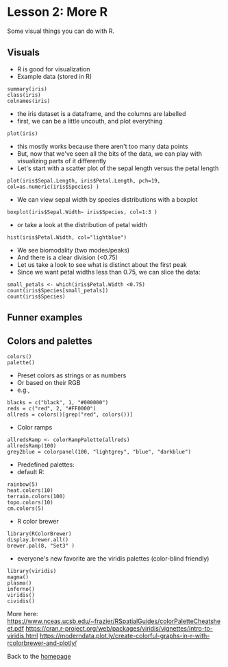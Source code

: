 # Lesson 2: More R
Some visual things you can do with R.


## Visuals
- R is good for visualization
- Example data (stored in R) 
``` 
summary(iris)
class(iris)
colnames(iris)
```
- the iris dataset is a dataframe, and the columns are labelled 
- first, we can be a little uncouth, and plot everything 
``` 
plot(iris)
```
- this mostly works because there aren't too many data points 
- But, now that we've seen all the bits of the data, we can play with visualizing parts of it differently  
- Let's start with a scatter plot of the sepal length versus the petal length
``` 
plot(iris$Sepal.Length, iris$Petal.Length, pch=19, col=as.numeric(iris$Species) )
```
- We can view sepal width by species distributions with a boxplot
``` 
boxplot(iris$Sepal.Width~ iris$Species, col=1:3 )
```
- or take a look at the distribution of petal width
``` 
hist(iris$Petal.Width, col="lightblue")
```
- We see biomodality (two modes/peaks)
- And there is a clear division (<0.75)
- Let us take a look to see what is distinct about the first peak 
- Since we want petal widths less than 0.75, we can slice the data:
``` 
small_petals <- which(iris$Petal.Width <0.75)
count(iris$Species[small_petals])
count(iris$Species)
```

## Funner examples 


## Colors and palettes 
```
colors() 
palette()
```
- Preset colors as strings or as numbers 
- Or based on their RGB 
- e.g.,
```
blacks = c("black", 1, "#000000") 
reds = c("red", 2, "#FF0000") 
allreds = colors()[grep("red", colors())]
```
- Color ramps 
 ```
allredsRamp <- colorRampPalette(allreds)
allredsRamp(100)
grey2blue = colorpanel(100, "lightgrey", "blue", "darkblue")
```
- Predefined palettes:
- default R:
```
rainbow(5)
heat.colors(10)
terrain.colors(100)
topo.colors(10)
cm.colors(5)
```
- R color brewer
```
library(RColorBrewer)
display.brewer.all()
brewer.pal(8, "Set3" ) 
```
- everyone's new favorite are the viridis palettes (color-blind friendly)
```
library(viridis)
magma()
plasma()
inferno()
viridis()
cividis()

```

More here: 
https://www.nceas.ucsb.edu/~frazier/RSpatialGuides/colorPaletteCheatsheet.pdf
https://cran.r-project.org/web/packages/viridis/vignettes/intro-to-viridis.html
https://moderndata.plot.ly/create-colorful-graphs-in-r-with-rcolorbrewer-and-plotly/




Back to the [homepage](../README.md)
